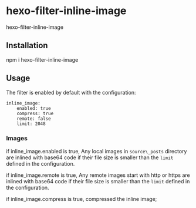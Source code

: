 # hexo-filter-inline-image
hexo-filter-inline-image
## Installation

npm i hexo-filter-inline-image

## Usage

The filter is enabled by default with the configuration:

```
inline_image:  
    enabled: true
    compress: true
    remote: false
    limit: 2048
```

### Images

if inline_image.enabled is true, Any local images in `source\_posts` directory are inlined with base64 code if their file size is smaller than the `limit`
defined in the configuration.

if inline_image.remote is true, Any remote images start with http or https are inlined with base64 code if their file size is smaller than the `limit`
defined in the configuration.

if inline_image.compress is true, compressed the inline image;
